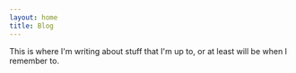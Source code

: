 ```yaml
---
layout: home
title: Blog
---
```


This is where I'm writing about stuff that I'm up to, or at least will be when I remember to.
